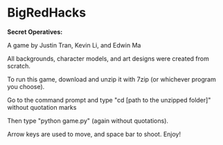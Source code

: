 # BigRedHacks

<b>Secret Operatives:</b>

A game by Justin Tran, Kevin Li, and Edwin Ma

All backgrounds, character models, and art designs were created from scratch.

To run this game, download and unzip it with 7zip (or whichever program you choose).

Go to the command prompt and type "cd [path to the unzipped folder]" without quotation marks

Then type "python game.py" (again without quotations).

Arrow keys are used to move, and space bar to shoot.  Enjoy!

